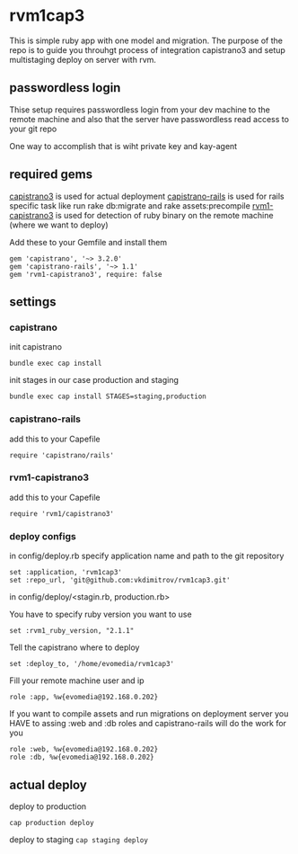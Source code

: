 rvm1cap3
========
This is simple ruby app with one model and migration. The purpose of the repo is to guide you throuhgt process of integration capistrano3 and setup multistaging deploy on server with rvm.

## passwordless login ##
Thise setup requires passwordless login from your dev machine to the remote machine and also that the server have passwordless read access to your git repo

One way to accomplish that is wiht private key and kay-agent

## required gems ##

<a href="https://github.com/capistrano/capistrano">capistrano3</a>  is used for actual deployment
<a href="https://github.com/capistrano/rails">capistrano-rails</a> is used for rails specific task like run rake db:migrate and rake assets:precompile 
<a href="https://github.com/rvm/rvm1-capistrano3">rvm1-capistrano3</a> is used for detection of ruby binary on the remote machine (where we want to deploy) 

Add these to your Gemfile and install them
```
gem 'capistrano', '~> 3.2.0'
gem 'capistrano-rails', '~> 1.1'
gem 'rvm1-capistrano3', require: false
```
## settings ##

### capistrano ###
init capistrano

`bundle exec cap install`

init stages in our case production and staging

`bundle exec cap install STAGES=staging,production`

### capistrano-rails ###

add this to  your Capefile
```
require 'capistrano/rails'
```
### rvm1-capistrano3 ###

add this to your Capefile
```
require 'rvm1/capistrano3'
```
### deploy configs ###
in config/deploy.rb specify application name and path to the git repository
```
set :application, 'rvm1cap3'
set :repo_url, 'git@github.com:vkdimitrov/rvm1cap3.git'
```
in config/deploy/<stagin.rb, production.rb>

You have to specify ruby version you want to use 
```
set :rvm1_ruby_version, "2.1.1"
```
Tell the capistrano where to deploy 
```
set :deploy_to, '/home/evomedia/rvm1cap3'
```
Fill your remote machine user and ip
```
role :app, %w{evomedia@192.168.0.202}
```
If you want to compile assets and run migrations on deployment server you HAVE to assing :web and :db roles and capistrano-rails will do the work for you
```
role :web, %w{evomedia@192.168.0.202}
role :db, %w{evomedia@192.168.0.202}
```
## actual deploy ##

deploy to production

`cap production deploy`

deploy to staging
`cap staging deploy`
